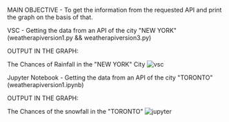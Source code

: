 MAIN OBJECTIVE - To get the information from the requested API and print the graph on the basis of that.

VSC - Getting the data from an API of the city "NEW YORK"       (weatherapiversion1.py && weatherapiversion3.py)

OUTPUT IN THE GRAPH:

The Chances of Rainfall in the "NEW YORK" City
![vsc](https://user-images.githubusercontent.com/87888762/226685759-5ec6e50f-2243-4dde-bdd6-eb6cea825893.PNG)
 


Jupyter Notebook - Getting the data from an API of the city "TORONTO"       (weatherapiversion1.ipynb)

OUTPUT IN THE GRAPH:

The Chances of the snowfall in the "TORONTO"
![jupyter](https://user-images.githubusercontent.com/87888762/226685861-cb2624a9-d07d-4c4c-b19d-dfa2ad0b09b2.png)

